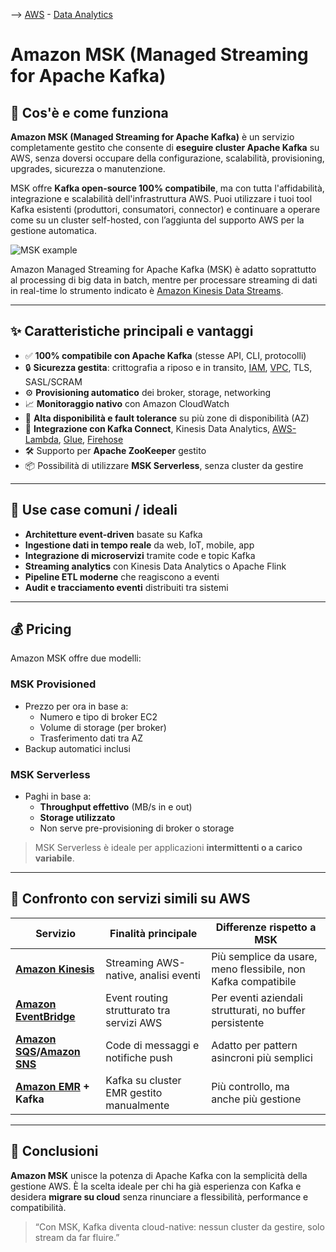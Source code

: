--> [AWS](/00-Intro/AWS.md)  -  [Data Analytics](/07-IA-ML-Analytics/Intelligenza-artificiale-Machine-Learning-e-Analytics.md)
# Amazon MSK (Managed Streaming for Apache Kafka)

## 🔄 Cos'è e come funziona

**Amazon MSK (Managed Streaming for Apache Kafka)** è un servizio completamente gestito che consente di **eseguire cluster Apache Kafka** su AWS, senza doversi occupare della configurazione, scalabilità, provisioning, upgrades, sicurezza o manutenzione.

MSK offre **Kafka open-source 100% compatibile**, ma con tutta l'affidabilità, integrazione e scalabilità dell'infrastruttura AWS. Puoi utilizzare i tuoi tool Kafka esistenti (produttori, consumatori, connector) e continuare a operare come su un cluster self-hosted, con l’aggiunta del supporto AWS per la gestione automatica.

![MSK example](MSK-example.png)

Amazon Managed Streaming for Apache Kafka (MSK) è adatto soprattutto al processing di big data in batch, mentre per processare streaming di dati in real-time lo strumento indicato è [Amazon Kinesis Data Streams](/07-IA-ML-Analytics/Analytics/Amazon-Kinesis.md).

---

## ✨ Caratteristiche principali e vantaggi

- ✅ **100% compatibile con Apache Kafka** (stesse API, CLI, protocolli)
- 🔒 **Sicurezza gestita**: crittografia a riposo e in transito, [IAM](/09-Sicurezza-Compliance-Governance/Sicurezza/AWS-IAM.md), [VPC](/03-CDN-e-Networking/Amazon-VPC.md), TLS, SASL/SCRAM
- ⚙️ **Provisioning automatico** dei broker, storage, networking
- 📈 **Monitoraggio nativo** con Amazon CloudWatch
- 🔁 **Alta disponibilità e fault tolerance** su più zone di disponibilità (AZ)
- 🔄 **Integrazione con Kafka Connect**, Kinesis Data Analytics, [AWS-Lambda](/01-Compute-options/AWS-Lambda.md), [Glue](/07-IA-ML-Analytics/Analytics/AWS-Glue.md), [Firehose](/07-IA-ML-Analytics/Analytics/Amazon-Kinesis.md)
- 🛠️ Supporto per **Apache ZooKeeper** gestito
- 📦 Possibilità di utilizzare **MSK Serverless**, senza cluster da gestire

---

## 🚀 Use case comuni / ideali

- **Architetture event-driven** basate su Kafka
- **Ingestione dati in tempo reale** da web, IoT, mobile, app
- **Integrazione di microservizi** tramite code e topic Kafka
- **Streaming analytics** con Kinesis Data Analytics o Apache Flink
- **Pipeline ETL moderne** che reagiscono a eventi
- **Audit e tracciamento eventi** distribuiti tra sistemi

---

## 💰 Pricing

Amazon MSK offre due modelli:

### MSK Provisioned
- Prezzo per ora in base a:
  - Numero e tipo di broker EC2
  - Volume di storage (per broker)
  - Trasferimento dati tra AZ
- Backup automatici inclusi

### MSK Serverless
- Paghi in base a:
  - **Throughput effettivo** (MB/s in e out)
  - **Storage utilizzato**
  - Non serve pre-provisioning di broker o storage

> MSK Serverless è ideale per applicazioni **intermittenti o a carico variabile**.


---

## 🔄 Confronto con servizi simili su AWS

| Servizio             | Finalità principale                              | Differenze rispetto a MSK                                   |
|----------------------|---------------------------------------------------|--------------------------------------------------------------|
| **[Amazon Kinesis](/07-IA-ML-Analytics/Analytics/Amazon-Kinesis.md)**   | Streaming AWS-native, analisi eventi              | Più semplice da usare, meno flessibile, non Kafka compatibile|
| **[Amazon EventBridge](/05-Development-Messaging-Deploying/Amazon-EventBridge.md)** | Event routing strutturato tra servizi AWS       | Per eventi aziendali strutturati, no buffer persistente      |
| **[Amazon SQS](/05-Development-Messaging-Deploying/Amazon-SQS.md)/[Amazon SNS](/05-Development-Messaging-Deploying/Amazon-SNS.md)**   | Code di messaggi e notifiche push                 | Adatto per pattern asincroni più semplici                    |
| **[Amazon EMR](/07-IA-ML-Analytics/Analytics/Amazon-EMR.md) + Kafka** | Kafka su cluster EMR gestito manualmente        | Più controllo, ma anche più gestione                         |

---

## 📌 Conclusioni

**Amazon MSK** unisce la potenza di Apache Kafka con la semplicità della gestione AWS. È la scelta ideale per chi ha già esperienza con Kafka e desidera **migrare su cloud** senza rinunciare a flessibilità, performance e compatibilità.

> “Con MSK, Kafka diventa cloud-native: nessun cluster da gestire, solo stream da far fluire.”
